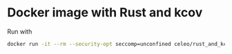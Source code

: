 # Docker image with Rust and kcov

Run with

```sh
docker run -it --rm --security-opt seccomp=unconfined celeo/rust_and_kcov
```
